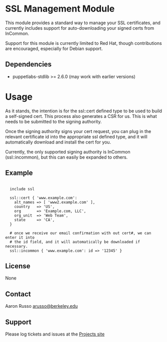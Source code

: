 # SSL Management Module #

This module provides a standard way to manage your SSL certificates, and
currently includes support for auto-downloading your signed certs from InCommon.

Support for this module is currently limited to Red Hat, though contributions
are encouraged, especially for Debian support.

## Dependencies ##

* puppetlabs-stdlib >= 2.6.0 (may work with earlier versions)

# Usage #

As it stands, the intention is for the ssl::cert defined type to be used to
build a self-signed cert.  This process also generates a CSR for us.  This is
what needs to be submitted to the signing authority.

Once the signing authority signs your cert request, you can plug in the relevant
certificate id into the appropriate ssl defined type, and it will automatically
download and install the cert for you.

Currently, the only supported signing authority is InCommon (ssl::incommon), but
this can easily be expanded to others.

## Example ##

<pre><code>
  include ssl
  
  ssl::cert { 'www.example.com':
    alt_names => [ 'www2.example.com' ],
    country   => 'US',
    org       => 'Example.com, LLC',
    org_unit  => 'Web Team',
    state     => 'CA',
  }

  # once we receive our email confirmation with out cert#, we can enter it into
  # the id field, and it will automatically be downloaded if necessary.
  ssl::incommon { 'www.example.com': id => '12345' }
</code></pre>

License
-------

None

Contact
-------

Aaron Russo <arusso@berkeley.edu>

Support
-------

Please log tickets and issues at the
[Projects site](https://github.com/arusso23/puppet-ssl/issues/)
